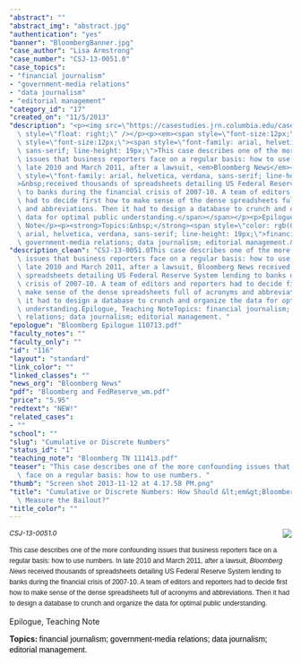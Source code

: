```yaml
---
"abstract": ""
"abstract_img": "abstract.jpg"
"authentication": "yes"
"banner": "BloombergBanner.jpg"
"case_author": "Lisa Armstrong"
"case_number": "CSJ-13-0051.0"
"case_topics":
- "financial journalism"
- "government-media relations"
- "data journalism"
- "editorial management"
"category_id": "17"
"created_on": "11/5/2013"
"description": "<p><img src=\"https://casestudies.jrn.columbia.edu/casestudy/files/photos/816/abstract.jpg\"\
  \ style=\"float: right;\" /></p><p><em><span style=\"font-size:12px;\">CSJ-13-0051.0</span></em></p><p><span\
  \ style=\"font-size:12px;\"><span style=\"font-family: arial, helvetica, verdana,\
  \ sans-serif; line-height: 19px;\">This case describes one of the more confounding\
  \ issues that business reporters face on a regular basis: how to use numbers. In\
  \ late 2010 and March 2011, after a lawsuit, <em>Bloomberg News</em></span><span\
  \ style=\"font-family: arial, helvetica, verdana, sans-serif; line-height: 19px;\"\
  >&nbsp;received thousands of spreadsheets detailing US Federal Reserve System lending\
  \ to banks during the financial crisis of 2007-10. A team of editors and reporters\
  \ had to decide first how to make sense of the dense spreadsheets full of acronyms\
  \ and abbreviations. Then it had to design a database to crunch and organize the\
  \ data for optimal public understanding.</span></span></p><p>Epilogue, Teaching\
  \ Note</p><p><strong>Topics:&nbsp;</strong><span style=\"color: rgb(0, 0, 0); font-family:\
  \ arial, helvetica, verdana, sans-serif; line-height: 19px;\">financial journalism;\
  \ government-media relations; data journalism; editorial management.&nbsp;</span></p>"
"description_clean": "CSJ-13-0051.0This case describes one of the more confounding\
  \ issues that business reporters face on a regular basis: how to use numbers. In\
  \ late 2010 and March 2011, after a lawsuit, Bloomberg News received thousands of\
  \ spreadsheets detailing US Federal Reserve System lending to banks during the financial\
  \ crisis of 2007-10. A team of editors and reporters had to decide first how to\
  \ make sense of the dense spreadsheets full of acronyms and abbreviations. Then\
  \ it had to design a database to crunch and organize the data for optimal public\
  \ understanding.Epilogue, Teaching NoteTopics: financial journalism; government-media\
  \ relations; data journalism; editorial management. "
"epologue": "Bloomberg Epilogue 110713.pdf"
"faculty_notes": ""
"faculty_only": ""
"id": "116"
"layout": "standard"
"link_color": ""
"linked_classes": ""
"news_org": "Bloomberg News"
"pdf": "Bloomberg and FedReserve_wm.pdf"
"price": "5.95"
"redtext": "NEW!"
"related_cases":
- ""
"school": ""
"slug": "Cumulative or Discrete Numbers"
"status_id": "1"
"teaching_note": "Bloomberg TN 111413.pdf"
"teaser": "This case describes one of the more confounding issues that business reporters\
  \ face on a regular basis: how to use numbers. "
"thumb": "Screen shot 2013-11-12 at 4.17.58 PM.png"
"title": "Cumulative or Discrete Numbers: How Should &lt;em&gt;Bloomberg&lt;/em&gt;\
  \ Measure the Bailout?"
"title_color": ""
---
```

<p><img src="https://casestudies.jrn.columbia.edu/casestudy/files/photos/816/abstract.jpg" style="float: right;" /></p><p><em><span style="font-size:12px;">CSJ-13-0051.0</span></em></p><p><span style="font-size:12px;"><span style="font-family: arial, helvetica, verdana, sans-serif; line-height: 19px;">This case describes one of the more confounding issues that business reporters face on a regular basis: how to use numbers. In late 2010 and March 2011, after a lawsuit, <em>Bloomberg News</em></span><span style="font-family: arial, helvetica, verdana, sans-serif; line-height: 19px;">&nbsp;received thousands of spreadsheets detailing US Federal Reserve System lending to banks during the financial crisis of 2007-10. A team of editors and reporters had to decide first how to make sense of the dense spreadsheets full of acronyms and abbreviations. Then it had to design a database to crunch and organize the data for optimal public understanding.</span></span></p><p>Epilogue, Teaching Note</p><p><strong>Topics:&nbsp;</strong><span style="color: rgb(0, 0, 0); font-family: arial, helvetica, verdana, sans-serif; line-height: 19px;">financial journalism; government-media relations; data journalism; editorial management.&nbsp;</span></p>
